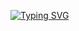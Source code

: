 
[![Typing SVG](https://readme-typing-svg.demolab.com?font=Fira+Code&pause=1000&color=B298F7&random=false&width=450&lines=Hi%2C+it's+Beatriz+Camino;I'm+a+software+development+student;in+42+Madrid+%3AD)](https://git.io/typing-svg)


<!--
**beabritt/beabritt** is a ✨ _special_ ✨ repository because its `README.md` (this file) appears on your GitHub profile.

Here are some ideas to get you started:

- 🔭 I’m currently working on ...
- 🌱 I’m currently learning ...
- 👯 I’m looking to collaborate on ...
- 🤔 I’m looking for help with ...
- 💬 Ask me about ...
- 📫 How to reach me: ...
- 😄 Pronouns: ...
- ⚡ Fun fact: ...
-->
